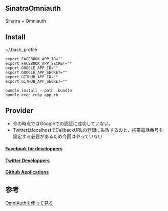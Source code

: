 ## SinatraOmniauth

Sinatra + Omniauth


## Install

~/.bash_profile

```
export FACEBOOK_APP_ID=""
export FACEBOOK_APP_SECRET=""
export GOOGLE_APP_ID=""
export GOOGLE_APP_SECRET=""
export GITHUB_APP_ID=""
export GITHUB_APP_SECRET=""
```


```
bundle install --path .bundle
bundle exec ruby app.rb
```


## Provider

- 今の時点ではGoogleでの認証に成功していない。
- TwitterはlocalhostでCallbackURLの登録に失敗するのと、携帯電話番号を設定する必要があるため今回はやっていない


#### [Facebook for developpers](https://developers.facebook.com/)
#### [Twitter Developpers](https://apps.twitter.com/)
#### [Github Applications](https://github.com/settings/applications)

## 参考

[OmniAuthを使って見る](http://qiita.com/tyfkda/items/38da1bb173775f70a15a)
